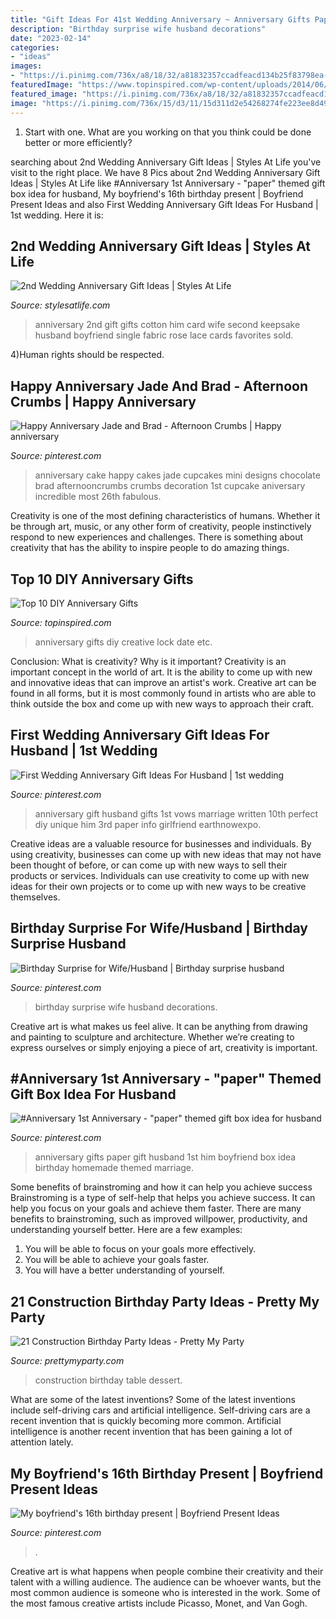 ```yaml
---
title: "Gift Ideas For 41st Wedding Anniversary ~ Anniversary Gifts Paper Gift Husband 1st Him Boyfriend Box Idea Birthday Homemade Themed Marriage"
description: "Birthday surprise wife husband decorations"
date: "2023-02-14"
categories:
- "ideas"
images:
- "https://i.pinimg.com/736x/a8/18/32/a81832357ccadfeacd134b25f83798ea--second-year-anniversary-gifts-for-him-nd-anniversary.jpg"
featuredImage: "https://www.topinspired.com/wp-content/uploads/2014/06/Love-Lock.jpg"
featured_image: "https://i.pinimg.com/736x/a8/18/32/a81832357ccadfeacd134b25f83798ea--second-year-anniversary-gifts-for-him-nd-anniversary.jpg"
image: "https://i.pinimg.com/736x/15/d3/11/15d311d2e54268274fe223ee8d495048--marriage-anniversary-paper-anniversary-gifts.jpg"
---
```



1. Start with one. What are you working on that you think could be done better or more efficiently?

	

		
searching about 2nd Wedding Anniversary Gift Ideas | Styles At Life you've visit to the right place. We have 8 Pics about 2nd Wedding Anniversary Gift Ideas | Styles At Life like #Anniversary 1st Anniversary - &quot;paper&quot; themed gift box idea for husband, My boyfriend&#039;s 16th birthday present | Boyfriend Present Ideas and also First Wedding Anniversary Gift Ideas For Husband | 1st wedding. Here it is:
		
    
## 2nd Wedding Anniversary Gift Ideas | Styles At Life

<img loading=lazy src="https://i.pinimg.com/736x/a8/18/32/a81832357ccadfeacd134b25f83798ea--second-year-anniversary-gifts-for-him-nd-anniversary.jpg" onerror="this.onerror=null;this.src='https://tse4.mm.bing.net/th?id=OIP.gbre8W7ALhfL7l6HeEQiAQHaJ3&amp;pid=15.1';" alt="2nd Wedding Anniversary Gift Ideas | Styles At Life">

_Source: stylesatlife.com_

>anniversary 2nd gift gifts cotton him card wife second keepsake husband boyfriend single fabric rose lace cards favorites sold. 

	

4)Human rights should be respected.

    
## Happy Anniversary Jade And Brad - Afternoon Crumbs | Happy Anniversary

<img loading=lazy src="https://i.pinimg.com/736x/8a/f4/40/8af440c4f8c7f3163ed13a93654867ee--anniversary-cake-ideas-anniversary-cupcakes.jpg" onerror="this.onerror=null;this.src='https://tse3.mm.bing.net/th?id=OIP.9G08AUFPqorb8vaqTLIYNgHaLH&amp;pid=15.1';" alt="Happy Anniversary Jade and Brad - Afternoon Crumbs | Happy anniversary">

_Source: pinterest.com_

>anniversary cake happy cakes jade cupcakes mini designs chocolate brad afternooncrumbs crumbs decoration 1st cupcake aniversary incredible most 26th fabulous. 

	

Creativity is one of the most defining characteristics of humans. Whether it be through art, music, or any other form of creativity, people instinctively respond to new experiences and challenges. There is something about creativity that has the ability to inspire people to do amazing things.

    
## Top 10 DIY Anniversary Gifts

<img loading=lazy src="https://www.topinspired.com/wp-content/uploads/2014/06/Love-Lock.jpg" onerror="this.onerror=null;this.src='https://tse2.mm.bing.net/th?id=OIP.JMkK6GLgiLgPMtlN03uXnAHaJ3&amp;pid=15.1';" alt="Top 10 DIY Anniversary Gifts">

_Source: topinspired.com_

>anniversary gifts diy creative lock date etc. 

	

Conclusion: What is creativity? Why is it important?
Creativity is an important concept in the world of art. It is the ability to come up with new and innovative ideas that can improve an artist's work. Creative art can be found in all forms, but it is most commonly found in artists who are able to think outside the box and come up with new ways to approach their craft.

    
## First Wedding Anniversary Gift Ideas For Husband | 1st Wedding

<img loading=lazy src="https://i.pinimg.com/736x/f2/c2/d2/f2c2d22556c7dc9f3d81bba934056d36--first-wedding-anniversary-gift-ideas-for-husband-gift-husband.jpg" onerror="this.onerror=null;this.src='https://tse4.mm.bing.net/th?id=OIP.cHpcR46PCqbNjbTnh28bDAHaKD&amp;pid=15.1';" alt="First Wedding Anniversary Gift Ideas For Husband | 1st wedding">

_Source: pinterest.com_

>anniversary gift husband gifts 1st vows marriage written 10th perfect diy unique him 3rd paper info girlfriend earthnowexpo. 

	

Creative ideas are a valuable resource for businesses and individuals. By using creativity, businesses can come up with new ideas that may not have been thought of before, or can come up with new ways to sell their products or services. Individuals can use creativity to come up with new ideas for their own projects or to come up with new ways to be creative themselves.

    
## Birthday Surprise For Wife/Husband | Birthday Surprise Husband

<img loading=lazy src="https://i.pinimg.com/736x/bd/28/f5/bd28f595a22c0e81686b54e74b2022a9.jpg" onerror="this.onerror=null;this.src='https://tse2.mm.bing.net/th?id=OIP.Yl-5TXeW9NE3_vHg5gw0ugHaJ3&amp;pid=15.1';" alt="Birthday Surprise for Wife/Husband | Birthday surprise husband">

_Source: pinterest.com_

>birthday surprise wife husband decorations. 

	

Creative art is what makes us feel alive. It can be anything from drawing and painting to sculpture and architecture. Whether we’re creating to express ourselves or simply enjoying a piece of art, creativity is important.

    
## #Anniversary 1st Anniversary - &quot;paper&quot; Themed Gift Box Idea For Husband

<img loading=lazy src="https://i.pinimg.com/736x/15/d3/11/15d311d2e54268274fe223ee8d495048--marriage-anniversary-paper-anniversary-gifts.jpg" onerror="this.onerror=null;this.src='https://tse3.mm.bing.net/th?id=OIP.CCJiwt8aQwaJcYfLE_cgbgHaJ4&amp;pid=15.1';" alt="#Anniversary 1st Anniversary - &quot;paper&quot; themed gift box idea for husband">

_Source: pinterest.com_

>anniversary gifts paper gift husband 1st him boyfriend box idea birthday homemade themed marriage. 

	

Some benefits of brainstroming and how it can help you achieve success
Brainstroming is a type of self-help that helps you achieve success. It can help you focus on your goals and achieve them faster. There are many benefits to brainstroming, such as improved willpower, productivity, and understanding yourself better. Here are a few examples: 
1) You will be able to focus on your goals more effectively.
2) You will be able to achieve your goals faster.
3) You will have a better understanding of yourself.

    
## 21 Construction Birthday Party Ideas - Pretty My Party

<img loading=lazy src="https://www.prettymyparty.com/wp-content/uploads/2017/07/construction-party-ideas-dessert-table.jpg" onerror="this.onerror=null;this.src='https://tse2.mm.bing.net/th?id=OIP.FNiygM3jkBkMzPpRjGd0IgHaJ4&amp;pid=15.1';" alt="21 Construction Birthday Party Ideas - Pretty My Party">

_Source: prettymyparty.com_

>construction birthday table dessert. 

	

What are some of the latest inventions?
Some of the latest inventions include self-driving cars and artificial intelligence. Self-driving cars are a recent invention that is quickly becoming more common. Artificial intelligence is another recent invention that has been gaining a lot of attention lately.

    
## My Boyfriend&#039;s 16th Birthday Present | Boyfriend Present Ideas

<img loading=lazy src="https://i.pinimg.com/736x/cd/4d/2a/cd4d2a0bc85fd94b42283ea43f6e1d75--boyfriend-stuff-boyfriend-ideas.jpg?b=t" onerror="this.onerror=null;this.src='https://tse1.mm.bing.net/th?id=OIP.d5x6RCUXxzby6yOUUinU0AHaJ3&amp;pid=15.1';" alt="My boyfriend&#039;s 16th birthday present | Boyfriend Present Ideas">

_Source: pinterest.com_

>. 

	

Creative art is what happens when people combine their creativity and their talent with a willing audience. The audience can be whoever wants, but the most common audience is someone who is interested in the work. Some of the most famous creative artists include Picasso, Monet, and Van Gogh.

